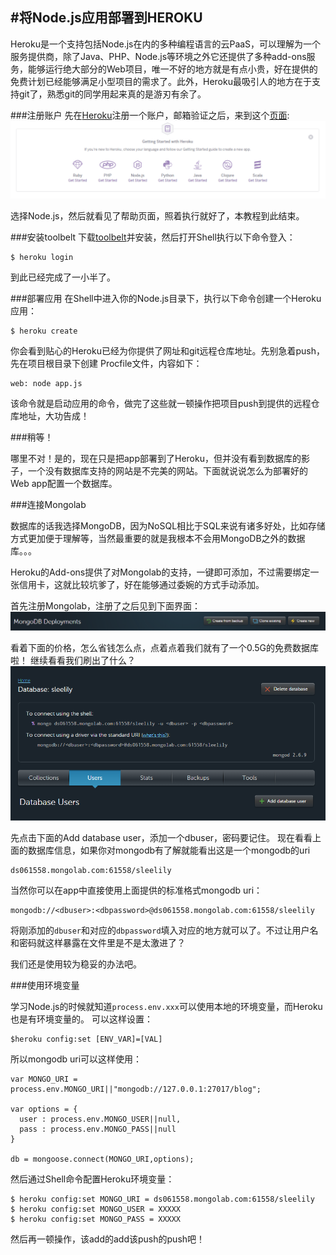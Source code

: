 #将Node.js应用部署到HEROKU
------------
Heroku是一个支持包括Node.js在内的多种编程语言的云PaaS，可以理解为一个服务提供商，除了Java、PHP、Node.js等环境之外它还提供了多种add-ons服务，能够运行绝大部分的Web项目，唯一不好的地方就是有点小贵，好在提供的免费计划已经能够满足小型项目的需求了。此外，Heroku最吸引人的地方在于支持git了，熟悉git的同学用起来真的是游刃有余了。

###注册账户
先在[Heroku][1]注册一个账户，邮箱验证之后，来到这个[页面][2]:
![apps][3]

选择Node.js，然后就看见了帮助页面，照着执行就好了，本教程到此结束。

###安装toolbelt
下载[toolbelt][4]并安装，然后打开Shell执行以下命令登入：

```
$ heroku login
```

到此已经完成了一小半了。

###部署应用
在Shell中进入你的Node.js目录下，执行以下命令创建一个Heroku应用：

```
$ heroku create
```

你会看到贴心的Heroku已经为你提供了网址和git远程仓库地址。先别急着push，先在项目根目录下创建
Procfile文件，内容如下：

```
web: node app.js
```

该命令就是启动应用的命令，做完了这些就一顿操作把项目push到提供的远程仓库地址，大功告成！

###稍等！

哪里不对！是的，现在只是把app部署到了Heroku，但并没有看到数据库的影子，一个没有数据库支持的网站是不完美的网站。下面就说说怎么为部署好的Web app配置一个数据库。

###连接Mongolab

数据库的话我选择MongoDB，因为NoSQL相比于SQL来说有诸多好处，比如存储方式更加便于理解等，当然最重要的就是我根本不会用MongoDB之外的数据库。。。

Heroku的Add-ons提供了对Mongolab的支持，一键即可添加，不过需要绑定一张信用卡，这就比较坑爹了，好在能够通过委婉的方式手动添加。

首先注册Mongolab，注册了之后见到下面界面：
![mongolab][5]

看着下面的价格，怎么省钱怎么点，点着点着我们就有了一个0.5G的免费数据库啦！
继续看看我们刷出了什么？
![newdb][6]

先点击下面的Add database user，添加一个dbuser，密码要记住。
现在看看上面的数据库信息，如果你对mongodb有了解就能看出这是一个mongodb的uri

```
ds061558.mongolab.com:61558/sleelily
```
当然你可以在app中直接使用上面提供的标准格式mongodb uri：

```
mongodb://<dbuser>:<dbpassword>@ds061558.mongolab.com:61558/sleelily
```
将刚添加的`dbuser`和对应的`dbpassword`填入对应的地方就可以了。不过让用户名和密码就这样暴露在文件里是不是太激进了？

我们还是使用较为稳妥的办法吧。

###使用环境变量

学习Node.js的时候就知道`process.env.xxx`可以使用本地的环境变量，而Heroku也是有环境变量的。
可以这样设置：
```
$heroku config:set [ENV_VAR]=[VAL]
```
所以mongodb uri可以这样使用：

```
var MONGO_URI = process.env.MONGO_URI||"mongodb://127.0.0.1:27017/blog";

var options = {
  user : process.env.MONGO_USER||null,
  pass : process.env.MONGO_PASS||null
}

db = mongoose.connect(MONGO_URI,options);
```
然后通过Shell命令配置Heroku环境变量：

```
$ heroku config:set MONGO_URI = ds061558.mongolab.com:61558/sleelily
$ heroku config:set MONGO_USER = XXXXX
$ heroku config:set MONGO_PASS = XXXXX
```
然后再一顿操作，该add的add该push的push吧！


[1]:https://signup.heroku.com/
[2]:https://dashboard.heroku.com/apps
[3]:https://raw.githubusercontent.com/sleelily/article/master/042015/imgs/apps.PNG
[4]:https://s3.amazonaws.com/assets.heroku.com/heroku-toolbelt/heroku-toolbelt.exe
[5]:https://raw.githubusercontent.com/sleelily/article/master/042015/imgs/mongolab.PNG
[6]:https://raw.githubusercontent.com/sleelily/article/master/042015/imgs/newdb.PNG